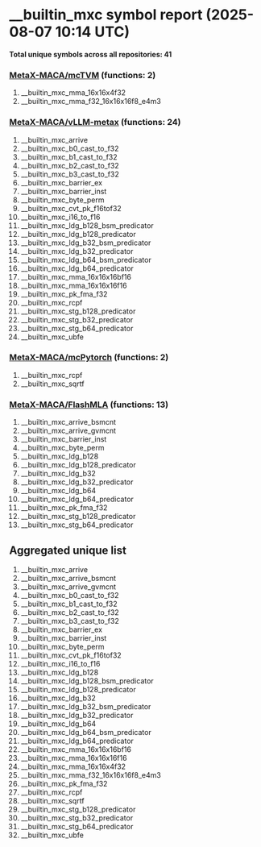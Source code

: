 # __builtin_mxc symbol report (2025-08-07 10:14 UTC)

**Total unique symbols across all repositories: 41**

### [MetaX-MACA/mcTVM](https://github.com/MetaX-MACA/mcTVM) (functions: 2)

 1. __builtin_mxc_mma_16x16x4f32
 2. __builtin_mxc_mma_f32_16x16x16f8_e4m3

### [MetaX-MACA/vLLM-metax](https://github.com/MetaX-MACA/vLLM-metax) (functions: 24)

 1. __builtin_mxc_arrive
 2. __builtin_mxc_b0_cast_to_f32
 3. __builtin_mxc_b1_cast_to_f32
 4. __builtin_mxc_b2_cast_to_f32
 5. __builtin_mxc_b3_cast_to_f32
 6. __builtin_mxc_barrier_ex
 7. __builtin_mxc_barrier_inst
 8. __builtin_mxc_byte_perm
 9. __builtin_mxc_cvt_pk_f16tof32
10. __builtin_mxc_i16_to_f16
11. __builtin_mxc_ldg_b128_bsm_predicator
12. __builtin_mxc_ldg_b128_predicator
13. __builtin_mxc_ldg_b32_bsm_predicator
14. __builtin_mxc_ldg_b32_predicator
15. __builtin_mxc_ldg_b64_bsm_predicator
16. __builtin_mxc_ldg_b64_predicator
17. __builtin_mxc_mma_16x16x16bf16
18. __builtin_mxc_mma_16x16x16f16
19. __builtin_mxc_pk_fma_f32
20. __builtin_mxc_rcpf
21. __builtin_mxc_stg_b128_predicator
22. __builtin_mxc_stg_b32_predicator
23. __builtin_mxc_stg_b64_predicator
24. __builtin_mxc_ubfe

### [MetaX-MACA/mcPytorch](https://github.com/MetaX-MACA/mcPytorch) (functions: 2)

 1. __builtin_mxc_rcpf
 2. __builtin_mxc_sqrtf

### [MetaX-MACA/FlashMLA](https://github.com/MetaX-MACA/FlashMLA) (functions: 13)

 1. __builtin_mxc_arrive_bsmcnt
 2. __builtin_mxc_arrive_gvmcnt
 3. __builtin_mxc_barrier_inst
 4. __builtin_mxc_byte_perm
 5. __builtin_mxc_ldg_b128
 6. __builtin_mxc_ldg_b128_predicator
 7. __builtin_mxc_ldg_b32
 8. __builtin_mxc_ldg_b32_predicator
 9. __builtin_mxc_ldg_b64
10. __builtin_mxc_ldg_b64_predicator
11. __builtin_mxc_pk_fma_f32
12. __builtin_mxc_stg_b128_predicator
13. __builtin_mxc_stg_b64_predicator


## Aggregated unique list

 1. __builtin_mxc_arrive
 2. __builtin_mxc_arrive_bsmcnt
 3. __builtin_mxc_arrive_gvmcnt
 4. __builtin_mxc_b0_cast_to_f32
 5. __builtin_mxc_b1_cast_to_f32
 6. __builtin_mxc_b2_cast_to_f32
 7. __builtin_mxc_b3_cast_to_f32
 8. __builtin_mxc_barrier_ex
 9. __builtin_mxc_barrier_inst
10. __builtin_mxc_byte_perm
11. __builtin_mxc_cvt_pk_f16tof32
12. __builtin_mxc_i16_to_f16
13. __builtin_mxc_ldg_b128
14. __builtin_mxc_ldg_b128_bsm_predicator
15. __builtin_mxc_ldg_b128_predicator
16. __builtin_mxc_ldg_b32
17. __builtin_mxc_ldg_b32_bsm_predicator
18. __builtin_mxc_ldg_b32_predicator
19. __builtin_mxc_ldg_b64
20. __builtin_mxc_ldg_b64_bsm_predicator
21. __builtin_mxc_ldg_b64_predicator
22. __builtin_mxc_mma_16x16x16bf16
23. __builtin_mxc_mma_16x16x16f16
24. __builtin_mxc_mma_16x16x4f32
25. __builtin_mxc_mma_f32_16x16x16f8_e4m3
26. __builtin_mxc_pk_fma_f32
27. __builtin_mxc_rcpf
28. __builtin_mxc_sqrtf
29. __builtin_mxc_stg_b128_predicator
30. __builtin_mxc_stg_b32_predicator
31. __builtin_mxc_stg_b64_predicator
32. __builtin_mxc_ubfe
